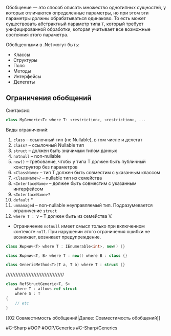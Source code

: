 Обобщение — это способ описать множество однотипных сущностей, у которых отличаются определенные параметры, но при этом эти параметры должны обрабатываться одинаково. То есть может существовать абстрактный параметр типа `T`, который требует унифицированной обработки, которая учитывает все возможные состояния этого параметра.

Обобщенными в .Net могут быть:
* Классы
* Структуры
* Поля
* Методы
* Интерфейсы
* Делегаты
## Ограничения обобщений

Синтаксис:
```csharp
class MyGeneric<T> where T: <restriction>, <restriction>, ...
```

Виды ограничений:
1) `class` – ссылочный тип (не Nullable), в том числе и делегат
2) `class?` – ссылочный Nullable тип
3) `struct` – должен быть значимым типом данных
4) `notnull` – non-nullable
5) `new()` – требование, чтобы у типа T должен быть публичный конструктор без параметров
6) `<ClassName>` – тип T должен быть совместим с указанным классом
7) `<ClassName>?` – nullable тип из семейства
8) `<InterfaceName>` – должен быть совместим с указанным интерфейсом
9) `<InterfaceName>?`
10) `default` \*
11) `unmanaged` – non-nullable неуправляемый тип. Подразумевается ограничение `struct`
12) `where T : V` – T должен быть из семейства V.

* Ограничение `notnull` имеет смысл только при включенном контексте `null`. При нарушении этого ограничения ошибки не возникает, возникает предупреждение.

```csharp
class Жырнич<T> where T : IEnumerable<int>, new() {}
```

```csharp
class Жырнич<T, B> where T : new() where B : class {}
```

```csharp
class GenericMethod<T>(T a, T b) where T : struct {}
```

////////////////////////////////////
```csharp
class RefStructGeneric<T, S>
    where T : allows ref struct
    where S : T
{
    // etc
}
```

[[02 Совместимость обобщений|Далее: Совместимость обобщений]]

#C-Sharp #OOP #OOP/Generics #C-Sharp/Generics